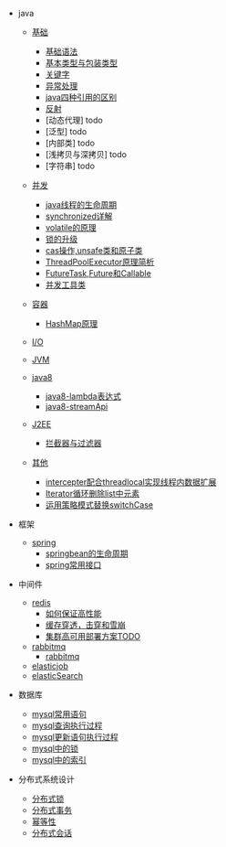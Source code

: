 
* java
    * [基础](java)
        * [基础语法](/article/java/基础/基础语法.md)
        * [基本类型与包装类型](/article/java/基础/基本类型与包装类型.md)
        * [关键字](/article/java/基础/关键字.md)
        * [异常处理](/article/java/基础/异常处理.md)
        * [java四种引用的区别](/article/java/基础/反射.md)
        * [反射](/article/java/基础/反射.md)
        * [动态代理] todo
        * [泛型] todo
        * [内部类] todo 
        * [浅拷贝与深拷贝] todo
        * [字符串] todo
    * [并发](java)
        * [java线程的生命周期](/article/java/并发/java线程的生命周期.md)
        * [synchronized详解](/article/java/并发/synchronized详解.md)
        * [volatile的原理](/article/java/并发/volatile的原理.md)
        * [锁的升级](/article/java/并发/锁的升级.md)
        * [cas操作,unsafe类和原子类](/article/java/并发/cas操作,unsafe类和原子类.md)
        * [ThreadPoolExecutor原理简析](/article/java/并发/ThreadPoolExecutor原理简析.md)
        * [FutureTask,Future和Callable](/article/java/并发/FutureTask,Future和Callable.md)
        * [并发工具类](/article/java/并发/并发工具类.md)

    * [容器](java)
        * [HashMap原理](/article/java/容器/HashMap原理.md)
    * [I/O](java)
    * [JVM](java)
    * [java8](java)
        * [java8-lambda表达式](/article/java/java8/java8-lambda表达式.md)
        * [java8-streamApi](/article/java/java8/java8-streamApi.md)
    * [J2EE](java)
        * [拦截器与过滤器](/article/java/J2EE/拦截器.md)
    * [其他](java)
        * [intercepter配合threadlocal实现线程内数据扩展](/article/java/其他/intercepter-and-threadlocal.md)
        * [Iterator循环删除list中元素](/article/java/其他/Iterator循环删除list中元素.md)
        * [运用策略模式替换switchCase](/article/java/其他/运用策略模式替换switchCase.md)

* 框架
    * [spring](框架)
        * [springbean的生命周期](/article/框架/spring/springbean的生命周期.md)
        * [spring常用接口](/article/框架/spring/spring常用接口.md)

* 中间件
    * [redis](中间件)
        * [如何保证高性能](/article/中间件/redis如何保证高性能.md)
        * [缓存穿透，击穿和雪崩](/article/中间件/redis/redis专题之缓存穿透，缓存击穿，缓存雪崩.md)
        * [集群高可用部署方案TODO](/article/中间件/redis集群高可用部署解决方案.md)
    * [rabbitmq](中间件)
        * [rabbitmq](/article/中间件/rabbitmq/rabbitmq.md)
    * [elasticjob](中间件)
    * [elasticSearch](中间件)

* 数据库
    * [mysql常用语句](/article/数据库/mysql常用语句.md)
    * [mysql查询执行过程](/article/数据库/mysql查询执行过程.md)
    * [mysql更新语句执行过程](/article/数据库/mysql更新语句执行过程.md)
    * [mysql中的锁](/article/数据库/mysql中的锁.md)
    * [mysql中的索引](/article/数据库/mysql中的索引.md)

* 分布式系统设计
    * [分布式锁](/article/分布式系统设计/分布式锁.md)
    * [分布式事务](/article/分布式系统设计/分布式事务.md)
    * [幂等性](/article/分布式系统设计/幂等性.md)
    * [分布式会话](/article/分布式系统设计/分布式会话.md)




